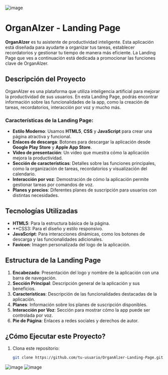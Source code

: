 ![image](https://github.com/user-attachments/assets/20f11389-4ce6-4ba9-8508-4f5f8cd2688b)

# OrganAIzer - Landing Page

**OrganAIzer** es tu asistente de productividad inteligente. Esta aplicación está diseñada para ayudarte a organizar tus tareas, establecer recordatorios y gestionar tu tiempo de manera más eficiente. La Landing Page que ves a continuación está dedicada a promocionar las funciones clave de OrganAIzer.

## Descripción del Proyecto

OrganAIzer es una plataforma que utiliza inteligencia artificial para mejorar la productividad de sus usuarios. En esta Landing Page, podrás encontrar información sobre las funcionalidades de la app, como la creación de tareas, recordatorios, interacción por voz y mucho más.

### Características de la Landing Page:

- **Estilo Moderno**: Usamos **HTML5**, **CSS** y **JavaScript** para crear una página atractiva y funcional.
- **Enlaces de descarga**: Botones para descargar la aplicación desde **Google Play Store** y **Apple App Store**.
- **Video de presentación**: Un video que muestra cómo la aplicación mejora la productividad.
- **Sección de características**: Detalles sobre las funciones principales, como la organización de tareas, recordatorios y visualización del calendario.
- **Interacción por voz**: Demostración de cómo la aplicación permite gestionar tareas por comandos de voz.
- **Planes y precios**: Diferentes planes de suscripción para usuarios con distintas necesidades.

## Tecnologías Utilizadas

- **HTML5**: Para la estructura básica de la página.
- **CSS3: Para el diseño y estilo responsivo.
- **JavaScript**: Para interacciones dinámicas, como los botones de descarga y las funcionalidades adicionales.
- **Favicon**: Imagen personalizada del logo de la aplicación.

## Estructura de la Landing Page

1. **Encabezado**: Presentación del logo y nombre de la aplicación con una barra de navegación.
2. **Sección Principal**: Descripción general de la aplicación y sus beneficios.
3. **Características**: Descripción de las funcionalidades destacadas de la aplicación.
4. **Planes**: Información sobre los planes de suscripción disponibles.
5. **Interacción por Voz**: Sección para mostrar cómo la app puede ser controlada por voz.
6. **Pie de Página**: Enlaces a redes sociales y derechos de autor.

## ¿Cómo Ejecutar este Proyecto?

1. Clona este repositorio:
   ```bash
   git clone https://github.com/tu-usuario/OrganAlzer-Landing-Page.git

![image](https://github.com/user-attachments/assets/f24a4465-2317-4664-8569-38bb45243b94)
![image](https://github.com/user-attachments/assets/8573abbc-6c23-47aa-b61f-6cb5d5ceb5b0)
